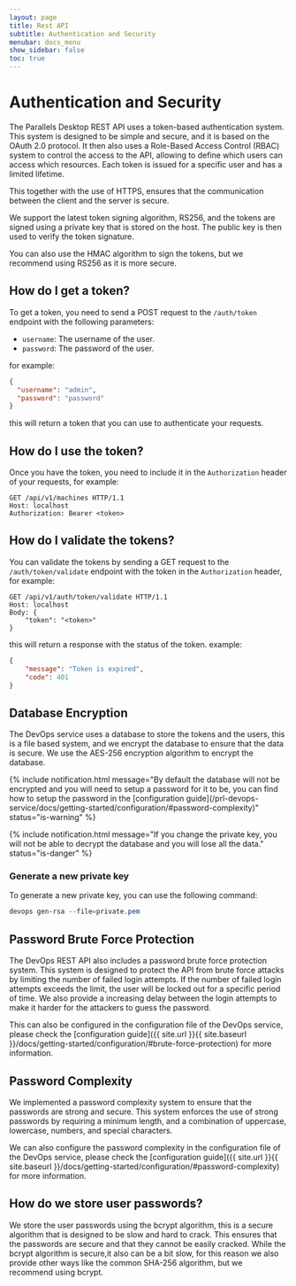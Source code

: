 ```yaml
---
layout: page
title: Rest API
subtitle: Authentication and Security
menubar: docs_menu
show_sidebar: false
toc: true
---
```


# Authentication and Security

The Parallels Desktop REST API uses a token-based authentication system. This system is designed to be simple and secure, and it is based on the OAuth 2.0 protocol. It then also uses a Role-Based Access Control (RBAC) system to control the access to the API, allowing to define which users can access which resources. Each token is issued for a specific user and has a limited lifetime.

This together with the use of HTTPS, ensures that the communication between the client and the server is secure.

We support the latest token signing algorithm, RS256, and the tokens are signed using a private key that is stored on the host. The public key is then used to verify the token signature.

You can also use the HMAC algorithm to sign the tokens, but we recommend using RS256 as it is more secure.

## How do I get a token?

To get a token, you need to send a POST request to the `/auth/token` endpoint with the following parameters:

- `username`: The username of the user.
- `password`: The password of the user.

for example:

```json
{
  "username": "admin",
  "password": "password"
}
```

this will return a token that you can use to authenticate your requests.

## How do I use the token?

Once you have the token, you need to include it in the `Authorization` header of your requests, for example:

```http
GET /api/v1/machines HTTP/1.1
Host: localhost
Authorization: Bearer <token>
```

## How do I validate the tokens?

You can validate the tokens by sending a GET request to the `/auth/token/validate` endpoint with the token in the `Authorization` header, for example:

```http
GET /api/v1/auth/token/validate HTTP/1.1
Host: localhost
Body: {
    "token": "<token>"
}
```

this will return a response with the status of the token.
example:

```json
{
    "message": "Token is expired",
    "code": 401
}
```

## Database Encryption

The DevOps service uses a database to store the tokens and the users, this is a file based system, and we encrypt the database to ensure that the data is secure. We use the AES-256 encryption algorithm to encrypt the database.
<p>
{% include notification.html message="By default the database will not be encrypted and you will need to setup a password for it to be, you can find how to setup the password in the [configuration guide](/prl-devops-service/docs/getting-started/configuration/#password-complexity)" status="is-warning" %}
</p>
<p>
{% include notification.html message="If you change the private key, you will not be able to decrypt
the database and you will lose all the data." status="is-danger" %}
</p>

### Generate a new private key

To generate a new private key, you can use the following command:

```powershell
devops gen-rsa --file=private.pem
```


## Password Brute Force Protection

The DevOps REST API also includes a password brute force protection system. This system is designed to protect the API from brute force attacks by limiting the number of failed login attempts. If the number of failed login attempts exceeds the limit, the user will be locked out for a specific period of time. We also provide a increasing delay between the login attempts to make it harder for the attackers to guess the password.

This can also be configured in the configuration file of the DevOps service, please check the [configuration guide]({{ site.url }}{{ site.baseurl }}/docs/getting-started/configuration/#brute-force-protection) for more information.

## Password Complexity

We implemented a password complexity system to ensure that the passwords are strong and secure. This system enforces the use of strong passwords by requiring a minimum length, and a combination of uppercase, lowercase, numbers, and special characters.

We can also configure the password complexity in the configuration file of the DevOps service, please check the [configuration guide]({{ site.url }}{{ site.baseurl }}/docs/getting-started/configuration/#password-complexity) for more information.

## How do we store user passwords?

We store the user passwords using the bcrypt algorithm, this is a secure algorithm that is designed to be slow and hard to crack. This ensures that the passwords are secure and that they cannot be easily cracked.
While the bcrypt algorithm is secure,it also can be a bit slow, for this reason we also provide other ways like the common SHA-256 algorithm, but we recommend using bcrypt.